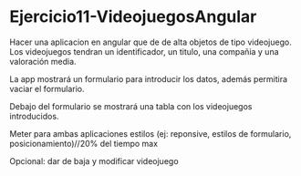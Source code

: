 # Ejercicio11-VideojuegosAngular

Hacer una aplicacion en angular que de de alta objetos de tipo videojuego. Los videojuegos tendran
un identificador, un titulo, una compañia y una valoración media. 

La app mostrará un formulario para introducir los datos, además permitira vaciar el formulario.

Debajo del formulario se mostrará una tabla con los videojuegos introducidos.

Meter para ambas aplicaciones estilos (ej: reponsive, estilos de formulario, posicionamiento)//20% del tiempo max

Opcional: dar de baja y modificar videojuego

